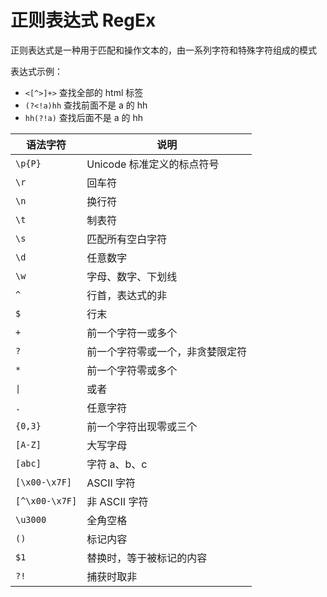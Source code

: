 # 正则表达式 RegEx

正则表达式是一种用于匹配和操作文本的，由一系列字符和特殊字符组成的模式

表达式示例：

- `<[^>]+>` 查找全部的 html 标签
- `(?<!a)hh` 查找前面不是 a 的 hh
- `hh(?!a)` 查找后面不是 a 的 hh

|语法字符|说明|
|-|-|
|`\p{P}`|Unicode 标准定义的标点符号|
|`\r`|回车符|
|`\n`|换行符|
|`\t`|制表符|
|`\s`|匹配所有空白字符|
|`\d`|任意数字|
|`\w`|字母、数字、下划线|
|`^`|行首，表达式的非|
|`$`|行末|
|`+`|前一个字符一或多个|
|`?`|前一个字符零或一个，非贪婪限定符|
|`*`|前一个字符零或多个|
|`\|`|或者|
|`.`|任意字符|
|`{0,3}`|前一个字符出现零或三个|
|`[A-Z]`|大写字母|
|`[abc]`|字符 a、b、c|
|`[\x00-\x7F]`|ASCII 字符|
|`[^\x00-\x7F]`|非 ASCII 字符|
|`\u3000`|全角空格|
|`()`|标记内容|
|`$1`|替换时，等于被标记的内容|
|`?!`|捕获时取非|
